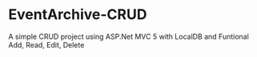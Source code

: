 # EventArchive-CRUD
A simple CRUD project using ASP.Net MVC 5 with LocalDB and Funtional Add, Read, Edit, Delete
